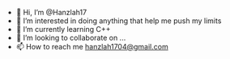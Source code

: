 - 👋 Hi, I’m @Hanzlah17
- 👀 I’m interested in doing anything that help me push my limits
- 🌱 I’m currently learning C++
- 💞️ I’m looking to collaborate on ...
- 📫 How to reach me hanzlah1704@gmail.com

<!---
Hanzlah17/Hanzlah17 is a ✨ special ✨ repository because its `README.md` (this file) appears on your GitHub profile.
You can click the Preview link to take a look at your changes.
--->
